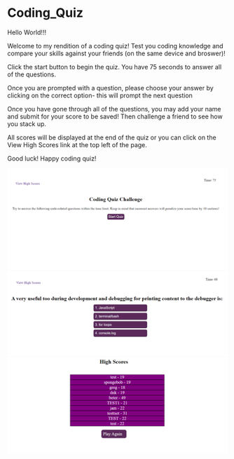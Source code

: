 # Coding_Quiz

Hello World!!!

Welcome to my rendition of a coding quiz! Test you coding knowledge and compare your skills against your friends (on the same device and broswer)! 

Click the start button to begin the quiz. You have 75 seconds to answer all of the questions.

Once you are prompted with a question, please choose your answer by clicking on the correct option- this will prompt the next question 

Once you have gone through all of the questions, you may add your name and submit for your score to be saved! Then challenge a friend to see how you stack up. 

All scores will be displayed at the end of the quiz or you can click on the View High Scores link at the top left of the page. 

Good luck! Happy coding quiz! 


![Alt text](./assets/images/codingquiz.png "Title")
![Alt text](./assets/images/working.png "Title")
![Alt text](./assets/images/highscores.png "Title")
